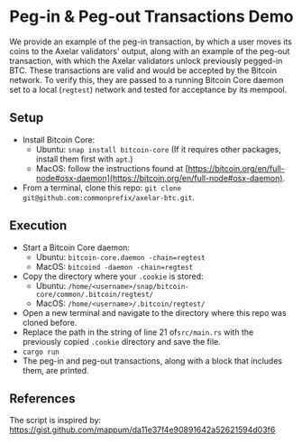 # Peg-in & Peg-out Transactions Demo

We provide an example of the peg-in transaction, by which a user moves its
coins to the Axelar validators' output, along with an example of the peg-out
transaction, with which the Axelar validators unlock previously pegged-in
BTC. These transactions are valid and would be accepted by the Bitcoin
network. To verify this, they are passed to a running Bitcoin Core daemon set to
a local (`regtest`) network and tested for acceptance by its mempool.

## Setup
- Install Bitcoin Core:
  * Ubuntu: `snap install bitcoin-core` (If it requires other packages, install them first with `apt`.)
  * MacOS: follow the instructions found at [https://bitcoin.org/en/full-node#osx-daemon](https://bitcoin.org/en/full-node#osx-daemon).
- From a terminal, clone this repo: `git clone git@github.com:commonprefix/axelar-btc.git`.

## Execution
- Start a Bitcoin Core daemon:
  * Ubuntu: `bitcoin-core.daemon -chain=regtest`
  * MacOS: `bitcoind -daemon -chain=regtest`
- Copy the directory where your `.cookie` is stored:
  * Ubuntu: `/home/<username>/snap/bitcoin-core/common/.bitcoin/regtest/`
  * MacOS: `/home/<username>/.bitcoin/regtest/`
- Open a new terminal and navigate to the directory where this repo was cloned before.
- Replace the path in the string of line 21 of`src/main.rs` with the previously copied `.cookie` directory and save the file.
- `cargo run`
- The peg-in and peg-out transactions, along with a block that includes them, are printed.

## References
The script is inspired by: https://gist.github.com/mappum/da11e37f4e90891642a52621594d03f6

